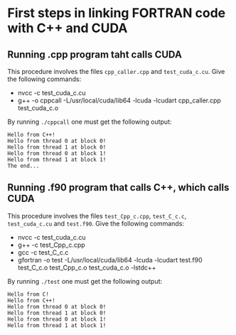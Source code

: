 # First steps in linking FORTRAN code with C++ and CUDA

## Running .cpp program taht calls CUDA

This procedure involves the files `cpp_caller.cpp` and `test_cuda_c.cu`. Give the following commands:

- nvcc -c test_cuda_c.cu
- g++ -o cppcall -L/usr/local/cuda/lib64 -lcuda -lcudart cpp_caller.cpp  test_cuda_c.o

By running `./cppcall` one must get the following output:

  ```
  Hello from C++!
  Hello from thread 0 at block 0!
  Hello from thread 1 at block 0!
  Hello from thread 0 at block 1!
  Hello from thread 1 at block 1!
  The end...
  ```

## Running .f90 program that calls C++, which calls CUDA

This procedure involves the files `test_Cpp_c.cpp`, `test_C_c.c`, `test_cuda_c.cu` and `test.f90`. Give the following commands:

- nvcc -c test_cuda_c.cu
- g++ -c test_Cpp_c.cpp
- gcc -c test_C_c.c
- gfortran -o test -L/usr/local/cuda/lib64 -lcuda -lcudart test.f90 test_C_c.o test_Cpp_c.o test_cuda_c.o -lstdc++

By running `./test` one must get the following output:

  ```
  Hello from C!
  Hello from C++!
  Hello from thread 0 at block 0!
  Hello from thread 1 at block 0!
  Hello from thread 0 at block 1!
  Hello from thread 1 at block 1!
  ```
